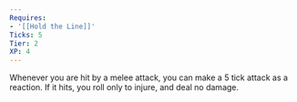 ```yaml
---
Requires:
- '[[Hold the Line]]'
Ticks: 5
Tier: 2
XP: 4
---
```


Whenever you are hit by a melee attack, you can make a 5 tick attack as a reaction. If it hits, you roll only to injure, and deal no damage.